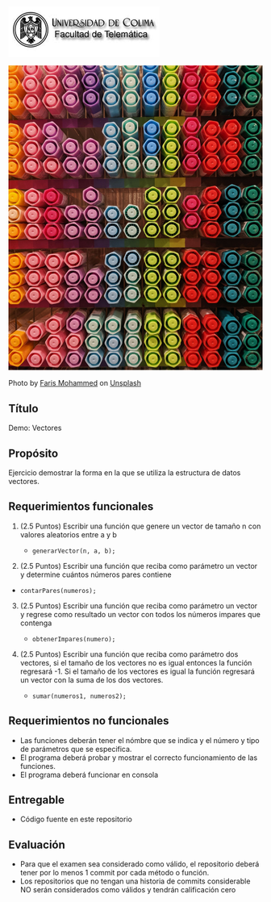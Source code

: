 
![Logo UCOL](img/ucol-logo.jpg)

![Portada](img/cover.jpg)

<span>Photo by <a href="https://unsplash.com/@pkmfaris?utm_source=unsplash&amp;utm_medium=referral&amp;utm_content=creditCopyText">Faris Mohammed</a> on <a href="https://unsplash.com/s/photos/arrays?utm_source=unsplash&amp;utm_medium=referral&amp;utm_content=creditCopyText">Unsplash</a></span>

## Título

Demo: Vectores

## Propósito

Ejercicio demostrar la forma en la que se utiliza la estructura de datos vectores.

## Requerimientos funcionales

1. (2.5 Puntos) Escribir una función que genere un vector de tamaño n con valores aleatorios entre a y b
    - `generarVector(n, a, b);`

2. (2.5 Puntos) Escribir una función que reciba como parámetro un vector y determine cuántos números pares contiene

- `contarPares(numeros);`

3. (2.5 Puntos) Escribir una función que reciba como parámetro un vector y regrese como resultado un vector con todos los números impares que contenga
     - `obtenerImpares(numero);`

4. (2.5 Puntos) Escribir una función que reciba como parámetro dos vectores, si el tamaño de los vectores no es igual entonces la función regresará -1. Si el tamaño de los vectores es igual la función regresará un vector con la suma de los dos vectores.
     - `sumar(numeros1, numeros2);`
## Requerimientos no funcionales

- Las funciones deberán tener el nómbre que se indica y el número y tipo de parámetros que se especifica.
- El programa deberá probar y mostrar el correcto funcionamiento de las funciones.
- El programa deberá funcionar en consola

## Entregable

- Código fuente en este repositorio
  
## Evaluación

- Para que el examen sea considerado como válido, el repositorio deberá tener por lo menos 1 commit por cada método o función.
- Los repositorios que no tengan una historia de commits considerable NO serán considerados como válidos y tendrán calificación cero
